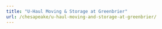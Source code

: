 ```yaml
---
title: "U-Haul Moving & Storage at Greenbrier"
url: /chesapeake/u-haul-moving-and-storage-at-greenbrier/
---
```

